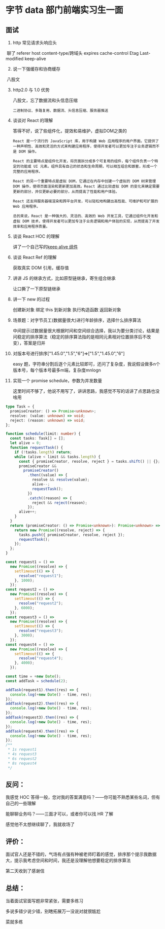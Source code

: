 # 字节 data 部门前端实习生一面

## 面试

1. http 常见请求头响应头

​	聊了 referer host content-type/跨域头 expires cache-control Etag Last-modified keep-alive

2. 说一下强缓存和协商缓存

​       八股文

3. http2.0 与 1.0 优势

   八股文，忘了数据流和头信息压缩

   ```
   二进制协议、多路复用、数据流、头信息压缩、服务器推送
   ```

3. 谈谈对 React 的理解

   答得不好，说了些组件化，提效和易维护，虚拟DOM之类的

   ```
   React 是一个流行的 JavaScript 库，用于构建 Web 应用程序的用户界面。它提供了一种声明性、高效和灵活的方式来构建应用程序，使得开发者可以更加专注于业务逻辑而不是 DOM 操作。
   
   React 的主要特点是组件化开发，将页面拆分成多个可复用的组件，每个组件负责一个特定的功能或 UI 元素。组件具有自己的状态和生命周期，可以相互组合和嵌套，形成一个完整的应用程序。
   
   React 的另一个重要特点是虚拟 DOM，它通过在内存中创建一个虚拟的 DOM 树来管理 DOM 操作，使得页面渲染和更新更加高效。React 通过比较虚拟 DOM 的变化来确定需要更新的部分，并仅更新必要的部分，从而提高了性能和用户体验。
   
   React 还支持服务器端渲染和跨平台开发，可以轻松地构建出高性能、可维护和可扩展的 Web 应用程序。
   
   总的来说，React 是一种强大的、灵活的、高效的 Web 开发工具，它通过组件化开发和虚拟 DOM 技术，使得开发者可以更加专注于业务逻辑和用户体验的实现，从而提高了开发效率和应用程序质量。
   ```

4. 谈谈 React HOC 的理解

   讲了一个自己写的[keep alive 组件](https://github.com/PassionFruitAXE/react-component-keepalive)

5. 谈谈 React Ref 的理解

   获取真实 DOM 引用，缓存值

5. 讲讲 JS 的继承方式，比如原型链继承，寄生组合继承

   让口撕了一下原型链继承

6. 讲一下 new 的过程

   创建新对象 绑定 this 到新对象 执行构造函数 返回新对象

7. 场景题：对字节员工(数据量很大)进行年龄排序，选择什么排序算法

   中间提示过数据量很大根据时间和空间综合选择，我以为要分类讨论，结果是问稳定的排序算法（稳定的排序算法指的是相同元素相对位置排序后不改变），答案是归并

8. 对版本号进行排序["1.45.0","1.5","6"]=>["1.5","1.45.0","6"]

   easy 题，字符串分割后逐个元素比较即可，还问了复杂度，我说假设做多n个版本号，每个版本号最多m端，复杂度mnlogn

9. 实现一个 promise schedule，参数为并发数量

   这里时间不够了，他说不用写了，讲讲思路，我感觉不写的话讲了点思路也没啥用

```ts
type Task = {
  promiseCreator: () => Promise<unknown>;
  resolve: (value: unknown) => void;
  reject: (reason: unknown) => void;
};

function schedule(limit: number) {
  const tasks: Task[] = [];
  let alive = 0;
  function requestTask() {
    if (!tasks.length) return;
    while (alive < limit && tasks.length) {
      const { promiseCreator, resolve, reject } = tasks.shift() || {};
      promiseCreator &&
        promiseCreator()
          .then((value) => {
            resolve && resolve(value);
            alive--;
            requestTask();
          })
          .catch((reason) => {
            reject && reject(reason);
          });
      alive++;
    }
  }
  return (promiseCreator: () => Promise<unknown>): Promise<unknown> => {
    return new Promise((resolve, reject) => {
      tasks.push({ promiseCreator, resolve, reject });
      requestTask();
    });
  };
}

const request1 = () =>
  new Promise((resolve) => {
    setTimeout(() => {
      resolve("request1");
    }, 1000);
  });
const request2 = () =>
  new Promise((resolve) => {
    setTimeout(() => {
      resolve("request2");
    }, 6000);
  });
const request3 = () =>
  new Promise((resolve) => {
    setTimeout(() => {
      resolve("request3");
    }, 3000);
  });
const request4 = () =>
  new Promise((resolve) => {
    setTimeout(() => {
      resolve("request4");
    }, 4000);
  });

const time = +new Date();
const addTask = schedule(2);

addTask(request1).then((res) => {
  console.log(+new Date() - time, res);
});
addTask(request2).then((res) => {
  console.log(+new Date() - time, res);
});
addTask(request3).then((res) => {
  console.log(+new Date() - time, res);
});
addTask(request4).then((res) => {
  console.log(+new Date() - time, res);
});
/**
 * 1s request1
 * 4s request3
 * 6s request2
 * 8s request4
 */
```



## 反问：

我感觉 HOC 答得一般，您对我的答案满意吗？——你可能不熟悉某些名词，但有自己的一些理解

能聊聊业务吗？——三面才可以，或者你可以找 HR 了解

感觉他不太想继续聊了，我就收场了



## 评价：

面试官人还是不错的，气场有点强有种被老师盯着的感觉，排序那个提示我数据大，提示我考虑空间和时间，我还是没理解他想要稳定的排序算法

第二天收到了感谢信



## 总结：

当着面试官面写题非常紧张，需要多练习

多说多错少说少错，别瞎拓展万一没说对就很尴尬

菜就多练
